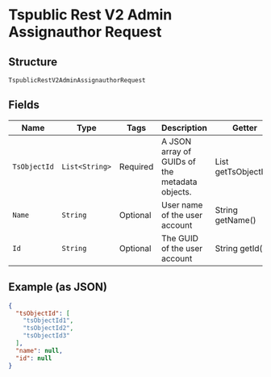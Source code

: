 
# Tspublic Rest V2 Admin Assignauthor Request

## Structure

`TspublicRestV2AdminAssignauthorRequest`

## Fields

| Name | Type | Tags | Description | Getter | Setter |
|  --- | --- | --- | --- | --- | --- |
| `TsObjectId` | `List<String>` | Required | A JSON array of GUIDs of the metadata objects. | List<String> getTsObjectId() | setTsObjectId(List<String> tsObjectId) |
| `Name` | `String` | Optional | User name of the user account | String getName() | setName(String name) |
| `Id` | `String` | Optional | The GUID of the user account | String getId() | setId(String id) |

## Example (as JSON)

```json
{
  "tsObjectId": [
    "tsObjectId1",
    "tsObjectId2",
    "tsObjectId3"
  ],
  "name": null,
  "id": null
}
```

